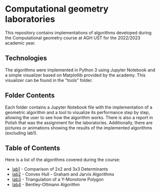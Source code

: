 # Computational geometry laboratories
This repository contains implementations of algorithms developed during the Computational geometry course at AGH UST for the 2022/2023 academic year.

## Technologies
The algorithms were implemented in Python 3 using Jupyter Notebook and a simple visualizer based on Matplotlib provided by the academy. This visualizer can be found in the "tools" folder.

## Folder Contents
Each folder contains a Jupyter Notebook file with the implementation of a geometric algorithm and a tool to visualize its performance step by step, allowing the user to see how the algorithm works. There is also a report in Polish that was the assignment for the laboratories. Additionally, there are pictures or animations showing the results of the implemented algorithms (excluding lab1).

## Table of Contents
Here is a list of the algorithms covered during the course:

* [lab1](https://github.com/dadamczykk/Algorytmy-Geometryczne/tree/master/lab1) - Comparison of 2x2 and 3x3 Determinants
* [lab2](https://github.com/dadamczykk/Algorytmy-Geometryczne/tree/master/lab2) - Convex Hull - Graham and Jarvis Algorithms
* [lab3](https://github.com/dadamczykk/Algorytmy-Geometryczne/tree/master/lab3) - Triangulation of a Y-Monotone Polygon
* [lab4](https://github.com/dadamczykk/Algorytmy-Geometryczne/tree/master/lab4) - Bentley-Ottmann Algorithm
